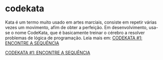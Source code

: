 # codekata
Kata é um termo muito usado em artes marciais, consiste em repetir várias vezes um movimento, afim de obter a perfeição. Em desenvolvimento, usa-se o nome CodeKata, que é basicamente treinar o cérebro a resolver problemas de lógica de programação.
Leia mais em: [CODEKATA #1: ENCONTRE A SEQUÊNCIA](https://edermfl.wordpress.com/2016/01/29/codekata-encontre-a-sequencia/)

[CODEKATA #1: ENCONTRE A SEQUÊNCIA](https://edermfl.wordpress.com/2016/01/29/codekata-encontre-a-sequencia/)
